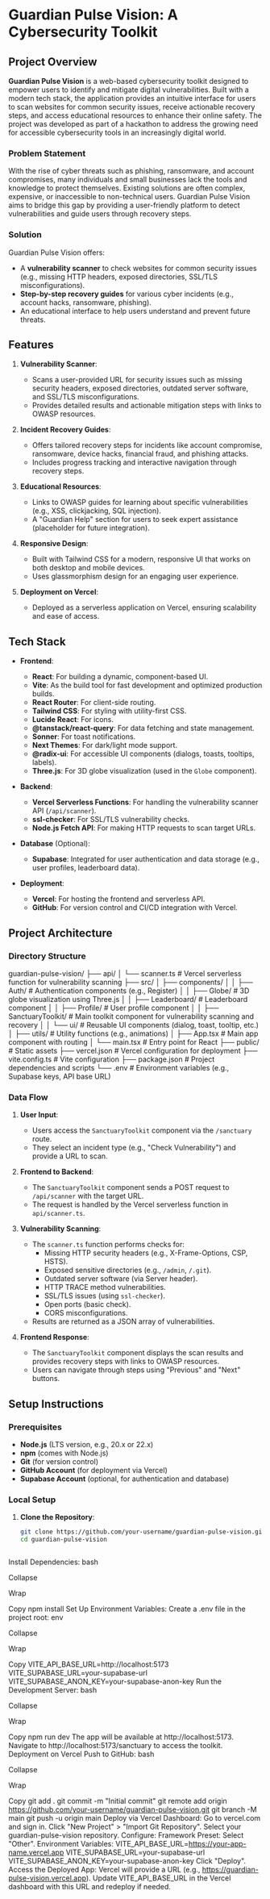 

# Guardian Pulse Vision: A Cybersecurity Toolkit

## Project Overview

**Guardian Pulse Vision** is a web-based cybersecurity toolkit designed to empower users to identify and mitigate digital vulnerabilities. Built with a modern tech stack, the application provides an intuitive interface for users to scan websites for common security issues, receive actionable recovery steps, and access educational resources to enhance their online safety. The project was developed as part of a hackathon to address the growing need for accessible cybersecurity tools in an increasingly digital world.

### Problem Statement
With the rise of cyber threats such as phishing, ransomware, and account compromises, many individuals and small businesses lack the tools and knowledge to protect themselves. Existing solutions are often complex, expensive, or inaccessible to non-technical users. Guardian Pulse Vision aims to bridge this gap by providing a user-friendly platform to detect vulnerabilities and guide users through recovery steps.

### Solution
Guardian Pulse Vision offers:
- A **vulnerability scanner** to check websites for common security issues (e.g., missing HTTP headers, exposed directories, SSL/TLS misconfigurations).
- **Step-by-step recovery guides** for various cyber incidents (e.g., account hacks, ransomware, phishing).
- An educational interface to help users understand and prevent future threats.

## Features

1. **Vulnerability Scanner**:
   - Scans a user-provided URL for security issues such as missing security headers, exposed directories, outdated server software, and SSL/TLS misconfigurations.
   - Provides detailed results and actionable mitigation steps with links to OWASP resources.

2. **Incident Recovery Guides**:
   - Offers tailored recovery steps for incidents like account compromise, ransomware, device hacks, financial fraud, and phishing attacks.
   - Includes progress tracking and interactive navigation through recovery steps.

3. **Educational Resources**:
   - Links to OWASP guides for learning about specific vulnerabilities (e.g., XSS, clickjacking, SQL injection).
   - A "Guardian Help" section for users to seek expert assistance (placeholder for future integration).

4. **Responsive Design**:
   - Built with Tailwind CSS for a modern, responsive UI that works on both desktop and mobile devices.
   - Uses glassmorphism design for an engaging user experience.

5. **Deployment on Vercel**:
   - Deployed as a serverless application on Vercel, ensuring scalability and ease of access.

## Tech Stack

- **Frontend**:
  - **React**: For building a dynamic, component-based UI.
  - **Vite**: As the build tool for fast development and optimized production builds.
  - **React Router**: For client-side routing.
  - **Tailwind CSS**: For styling with utility-first CSS.
  - **Lucide React**: For icons.
  - **@tanstack/react-query**: For data fetching and state management.
  - **Sonner**: For toast notifications.
  - **Next Themes**: For dark/light mode support.
  - **@radix-ui**: For accessible UI components (dialogs, toasts, tooltips, labels).
  - **Three.js**: For 3D globe visualization (used in the `Globe` component).

- **Backend**:
  - **Vercel Serverless Functions**: For handling the vulnerability scanner API (`/api/scanner`).
  - **ssl-checker**: For SSL/TLS vulnerability checks.
  - **Node.js Fetch API**: For making HTTP requests to scan target URLs.

- **Database** (Optional):
  - **Supabase**: Integrated for user authentication and data storage (e.g., user profiles, leaderboard data).

- **Deployment**:
  - **Vercel**: For hosting the frontend and serverless API.
  - **GitHub**: For version control and CI/CD integration with Vercel.

## Project Architecture

### Directory Structure



guardian-pulse-vision/
├── api/
│   └── scanner.ts          # Vercel serverless function for vulnerability scanning
├── src/
│   ├── components/
│   │   ├── Auth/          # Authentication components (e.g., Register)
│   │   ├── Globe/         # 3D globe visualization using Three.js
│   │   ├── Leaderboard/   # Leaderboard component
│   │   ├── Profile/       # User profile component
│   │   ├── SanctuaryToolkit/ # Main toolkit component for vulnerability scanning and recovery
│   │   └── ui/            # Reusable UI components (dialog, toast, tooltip, etc.)
│   ├── utils/             # Utility functions (e.g., animations)
│   ├── App.tsx            # Main app component with routing
│   └── main.tsx           # Entry point for React
├── public/                # Static assets
├── vercel.json            # Vercel configuration for deployment
├── vite.config.ts         # Vite configuration
├── package.json           # Project dependencies and scripts
└── .env                   # Environment variables (e.g., Supabase keys, API base URL)




### Data Flow
1. **User Input**:
   - Users access the `SanctuaryToolkit` component via the `/sanctuary` route.
   - They select an incident type (e.g., "Check Vulnerability") and provide a URL to scan.

2. **Frontend to Backend**:
   - The `SanctuaryToolkit` component sends a POST request to `/api/scanner` with the target URL.
   - The request is handled by the Vercel serverless function in `api/scanner.ts`.

3. **Vulnerability Scanning**:
   - The `scanner.ts` function performs checks for:
     - Missing HTTP security headers (e.g., X-Frame-Options, CSP, HSTS).
     - Exposed sensitive directories (e.g., `/admin`, `/.git`).
     - Outdated server software (via Server header).
     - HTTP TRACE method vulnerabilities.
     - SSL/TLS issues (using `ssl-checker`).
     - Open ports (basic check).
     - CORS misconfigurations.
   - Results are returned as a JSON array of vulnerabilities.

4. **Frontend Response**:
   - The `SanctuaryToolkit` component displays the scan results and provides recovery steps with links to OWASP resources.
   - Users can navigate through steps using "Previous" and "Next" buttons.

## Setup Instructions

### Prerequisites
- **Node.js** (LTS version, e.g., 20.x or 22.x)
- **npm** (comes with Node.js)
- **Git** (for version control)
- **GitHub Account** (for deployment via Vercel)
- **Supabase Account** (optional, for authentication and database)

### Local Setup
1. **Clone the Repository**:
   ```bash
   git clone https://github.com/your-username/guardian-pulse-vision.git
   cd guardian-pulse-vision



Install Dependencies:
bash

Collapse

Wrap

Copy
npm install
Set Up Environment Variables: Create a .env file in the project root:
env

Collapse

Wrap

Copy
VITE_API_BASE_URL=http://localhost:5173
VITE_SUPABASE_URL=your-supabase-url
VITE_SUPABASE_ANON_KEY=your-supabase-anon-key
Run the Development Server:
bash

Collapse

Wrap

Copy
npm run dev
The app will be available at http://localhost:5173.
Navigate to http://localhost:5173/sanctuary to access the toolkit.
Deployment on Vercel
Push to GitHub:
bash

Collapse

Wrap

Copy
git add .
git commit -m "Initial commit"
git remote add origin https://github.com/your-username/guardian-pulse-vision.git
git branch -M main
git push -u origin main
Deploy via Vercel Dashboard:
Go to vercel.com and sign in.
Click "New Project" > "Import Git Repository".
Select your guardian-pulse-vision repository.
Configure:
Framework Preset: Select "Other".
Environment Variables:
VITE_API_BASE_URL=https://your-app-name.vercel.app
VITE_SUPABASE_URL=your-supabase-url
VITE_SUPABASE_ANON_KEY=your-supabase-anon-key
Click "Deploy".
Access the Deployed App:
Vercel will provide a URL (e.g., https://guardian-pulse-vision.vercel.app).
Update VITE_API_BASE_URL in the Vercel dashboard with this URL and redeploy if needed.
